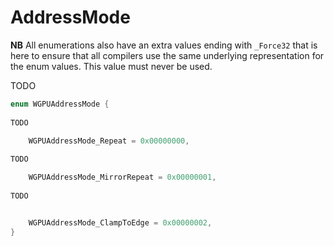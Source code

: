 

# AddressMode

**NB** All enumerations also have an extra values ending with `_Force32` that is here to ensure that all compilers use the same underlying representation for the enum values. This value must never be used.


TODO

```C
enum WGPUAddressMode {
        
TODO

    WGPUAddressMode_Repeat = 0x00000000,
        
TODO

    WGPUAddressMode_MirrorRepeat = 0x00000001,
        
TODO


    WGPUAddressMode_ClampToEdge = 0x00000002,
}
```
